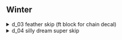 ## Winter

<details>
<summary>d_03 feather skip (ft block for chain decal)</summary>

![gif](https://github.com/kaizobuzz/gal-lery-collab-strat-doc/blob/main/levels/season_traveller/images/d_03featherstrat.webp)
</details>

<details>
<summary>d_04 silly dream super skip</summary>

To be a bit farther to the right than usual for the rev dream super, demo into the dreamblock, dreamgrab on the other side and climb up to the top. Additionally, try to delay the jump input a bit after the dash input for that super. \
![gif](https://github.com/kaizobuzz/gal-lery-collab-strat-doc/blob/main/levels/season_traveller/images/d_04winterskip.webp)

</details>


